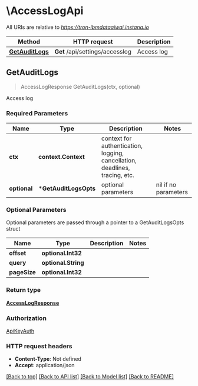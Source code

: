 # \AccessLogApi

All URIs are relative to *https://tron-ibmdataaiwai.instana.io*

Method | HTTP request | Description
------------- | ------------- | -------------
[**GetAuditLogs**](AccessLogApi.md#GetAuditLogs) | **Get** /api/settings/accesslog | Access log



## GetAuditLogs

> AccessLogResponse GetAuditLogs(ctx, optional)

Access log

### Required Parameters


Name | Type | Description  | Notes
------------- | ------------- | ------------- | -------------
**ctx** | **context.Context** | context for authentication, logging, cancellation, deadlines, tracing, etc.
 **optional** | ***GetAuditLogsOpts** | optional parameters | nil if no parameters

### Optional Parameters

Optional parameters are passed through a pointer to a GetAuditLogsOpts struct


Name | Type | Description  | Notes
------------- | ------------- | ------------- | -------------
 **offset** | **optional.Int32**|  | 
 **query** | **optional.String**|  | 
 **pageSize** | **optional.Int32**|  | 

### Return type

[**AccessLogResponse**](AccessLogResponse.md)

### Authorization

[ApiKeyAuth](../README.md#ApiKeyAuth)

### HTTP request headers

- **Content-Type**: Not defined
- **Accept**: application/json

[[Back to top]](#) [[Back to API list]](../README.md#documentation-for-api-endpoints)
[[Back to Model list]](../README.md#documentation-for-models)
[[Back to README]](../README.md)


